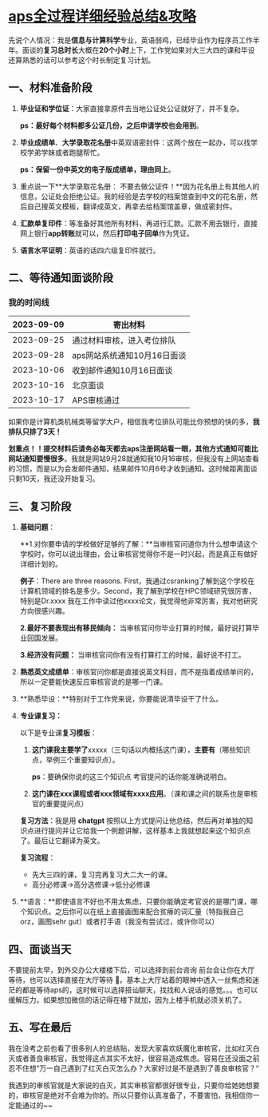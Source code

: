 # [aps全过程详细经验总结&攻略](/study_abroad/aps.md)
先说个人情况：我是**信息与计算科学**专业，英语弱鸡，已经毕业作为程序员工作半年。面谈的**复习总时长**大概在**20个小时**上下，工作党如果对大三大四的课和毕设还算熟悉的话可以参考这个时长制定复习计划。





## 一、材料准备阶段

1. **毕业证和学位证**：大家直接拿原件去当地公证处公证就好了，并不复杂。
   
    **ps：最好每个材料都多公证几份，之后申请学校也会用到**。
    
2. **毕业成绩单**、**大学录取花名册**中英双语密封件：这两个放在一起办，可以找学校学弟学妹或者跑腿帮忙。
   
    **ps：保留一份中英文的电子版成绩单，理由同上**。
    
3. 重点说一下**大学录取花名册： 不要去做公证件！**因为花名册上有其他人的信息，公证处会拒绝公证。我的经验是去学校的档案馆查到中文的花名册，然后自己搜英文模板，翻译成英文，再拿去给档案馆盖章，做成密封件。

4. **汇款单复印件**：等准备好其他所有材料，再进行汇款。汇款不用去银行，直接网上银行**app转账**就可以，然后**打印电子回单**作为凭证。

5. **语言水平证明**：英语的话四六级复印件就行。







## 二、等待通知面谈阶段

### 我的时间线

| 2023-09-09 | 寄出材料 |
| --- | --- |
| 2023-09-25 | 通过材料审核，进入考位排队 |
| 2023-09-28 | aps网站系统通知10月16日面谈 |
| 2023-10-06 | 收到邮件通知10月16日面谈 |
| 2023-10-16 | 北京面谈 |
| 2023-10-17 | APS审核通过 |

如果你是计算机类机械类等留学大户，相信我考位排队可能比你预想的快的多，**我排队只排了3天！**

**划重点！！提交材料后请务必每天都去aps注册网站看一眼，其他方式通知可能比网站通知要慢很多**。我就是网站9月28就通知我10月16审核，但我没有上网站查看的习惯，而是以为会发邮件通知，结果邮件10月6号才收到通知。这时候距离面谈只剩10天，我还没开始复习。





## 三、复习阶段

1. **基础问题**：
   
    **1.对你要申请的学校做好足够的了解：**当审核官问道你为什么想申请这个学校时，你可以说出理由，会让审核官觉得你不是一时兴起，而是真正有做好详细计划的。
    
    **例子**：There are three reasons. First，我通过csranking了解到这个学校在计算机领域的排名是多少。Second，我了解到学校在HPC领域研究很厉害，特别是Dr.xxxx 我在工作中读过他xxxx论文，我觉得他非常厉害，我对他研究方向很感兴趣。
    
    **2.最好不要表现出有移民倾向：** 当审核官问你毕业打算的时候，最好说打算毕业回国发展。
    
    **3.经济没有问题：** 当审核官问你有没有打算打工的时候，最好说不打工。
    
2. **熟悉英文成绩单**：审核官问你都是直接说英文科目，而不是指着成绩单问的，所以一定要能快速反应审核官说的是哪一门课。

3. **熟悉毕设：**特别对于工作党来说，你要能说清毕设干了什么。

4. **专业课复习：**
   
    以下是专业课**复习模板**：
    
    1. **这门课我主要学了**xxxxx（三句话以内概括这门课），**主要有**（哪些知识点，举例三个重要知识点）。
       
        **ps**：要确保你说的这三个知识点 考官提问的话你能准确说明白。
        
    2. **这门课在xxx课程或者xxx领域有xxxx应用**。（课和课之间的联系也是审核官的重要提问点）
    
    **复习方法**：我是用 **chatgpt** 按照以上方式提问让他总结，然后再对单独的知识点进行提问并让它给我一个例题讲解，这样基本上我就想起来这个知识点了。最后让它翻译为英文。
    
    **复习流程**：
    
    - 先大三四的课，复习完再复习大二大一的课。
    - 高分必修课→高分选修课→低分必修课
    
5. **语言：**即使语言不好也不用太焦虑，只要你能确定考官说的是哪门课，哪个知识点。之后你可以在纸上直接画图来配合贫瘠的词汇量（特指我自己orz，画图sehr gut）或者打手语（我没有尝试过，或许你可以）





## 四、面谈当天

不要提前太早，到外交办公大楼楼下后，可以选择到前台咨询 前台会让你在大厅等待，也可以选择直接在大厅等待 🤣。基本上大厅站着的眼神中透入一丝焦虑和迷茫的都是等待aps的，这时候可以选择搭讪聊天，找找和人说话的感觉。。。也可以缓解压力。如果想加微信的话记得在楼下就加，因为上楼手机就必须关机了。





## 五、写在最后

我在没考之前也看了很多别人的总结贴，发现大家喜欢妖魔化审核官，比如红灭白灭或者善良审核官，我觉得这点其实不太好，很容易造成焦虑。容易在还没面之前忍不住想“万一自己遇到了红灭白灭怎么办？大家好过是不是遇到了善良审核官？“

我遇到的审核官就是大家说的白灭，其实审核官都很好很专业，只要你给她她想要的，审核官是绝对不会难为你的。所以只要你认真准备了，不要害怕，我相信你一定能通过的~~